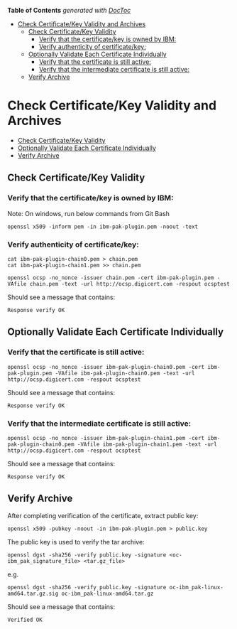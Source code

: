<!-- START doctoc generated TOC please keep comment here to allow auto update -->
<!-- DON'T EDIT THIS SECTION, INSTEAD RE-RUN doctoc TO UPDATE -->
**Table of Contents**  *generated with [DocToc](https://github.com/thlorenz/doctoc)*

- [Check Certificate/Key Validity and Archives](#check-certificatekey-validity-and-archives)
  - [Check Certificate/Key Validity](#check-certificatekey-validity)
    - [Verify that the certificate/key is owned by IBM:](#verify-that-the-certificatekey-is-owned-by-ibm)
    - [Verify authenticity of certificate/key:](#verify-authenticity-of-certificatekey)
  - [Optionally Validate Each Certificate Individually](#optionally-validate-each-certificate-individually)
    - [Verify that the certificate is still active:](#verify-that-the-certificate-is-still-active)
    - [Verify that the intermediate certificate is still active:](#verify-that-the-intermediate-certificate-is-still-active)
  - [Verify Archive](#verify-archive)

<!-- END doctoc generated TOC please keep comment here to allow auto update -->

# Check Certificate/Key Validity and Archives

* [Check Certificate/Key Validity](#check-certificate/key-validity)
* [Optionally Validate Each Certificate Individually](#optionally-validate-each-certificate-individually)
* [Verify Archive](#verify-archive)

## Check Certificate/Key Validity

### Verify that the certificate/key is owned by IBM:
Note: On windows, run below commands from Git Bash

```
openssl x509 -inform pem -in ibm-pak-plugin.pem -noout -text
```

### Verify authenticity of certificate/key:

```
cat ibm-pak-plugin-chain0.pem > chain.pem
cat ibm-pak-plugin-chain1.pem >> chain.pem

openssl ocsp -no_nonce -issuer chain.pem -cert ibm-pak-plugin.pem -VAfile chain.pem -text -url http://ocsp.digicert.com -respout ocsptest
```

Should see a message that contains:

`Response verify OK`

## Optionally Validate Each Certificate Individually

### Verify that the certificate is still active:

```
openssl ocsp -no_nonce -issuer ibm-pak-plugin-chain0.pem -cert ibm-pak-plugin.pem -VAfile ibm-pak-plugin-chain0.pem -text -url http://ocsp.digicert.com -respout ocsptest
```

Should see a message that contains:

`Response verify OK`

### Verify that the intermediate certificate is still active:

```
openssl ocsp -no_nonce -issuer ibm-pak-plugin-chain1.pem -cert ibm-pak-plugin-chain0.pem -VAfile ibm-pak-plugin-chain1.pem -text -url http://ocsp.digicert.com -respout ocsptest
```

Should see a message that contains:

`Response verify OK`


## Verify Archive

After completing verification of the certificate, extract public key:

```
openssl x509 -pubkey -noout -in ibm-pak-plugin.pem > public.key
```

The public key is used to verify the tar archive:

```
openssl dgst -sha256 -verify public.key -signature <oc-ibm_pak_signature_file> <tar.gz_file>
```

e.g.

```
openssl dgst -sha256 -verify public.key -signature oc-ibm_pak-linux-amd64.tar.gz.sig oc-ibm_pak-linux-amd64.tar.gz
```

Should see a message that contains:

`Verified OK`